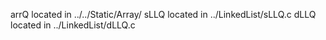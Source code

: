 arrQ located in ../../Static/Array/
sLLQ located in ../LinkedList/sLLQ.c
dLLQ located in ../LinkedList/dLLQ.c
